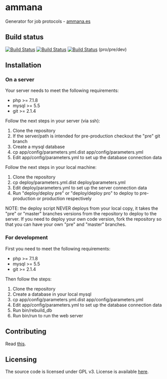 ammana
======

Generator for job protocols - [ammana.es](https://ammana.es)

## Build status
[![Build Status](https://travis-ci.org/NoLegalTech/ammana.svg?branch=master)](https://travis-ci.org/NoLegalTech/ammana)
[![Build Status](https://travis-ci.org/NoLegalTech/ammana.svg?branch=pre)](https://travis-ci.org/NoLegalTech/ammana)
[![Build Status](https://travis-ci.org/NoLegalTech/ammana.svg?branch=dev)](https://travis-ci.org/NoLegalTech/ammana) (pro/pre/dev)

## Installation

### On a server

Your server needs to meet the following requirements:
 - php >= 7.1.8
 - mysql >= 5.5
 - git >= 2.1.4

Follow the next steps in your server (via ssh):
1. Clone the repository
2. If the server/path is intended for pre-production checkout the "pre" git branch
2. Create a mysql database
3. cp app/config/parameters.yml.dist app/config/parameters.yml
4. Edit app/config/parameters.yml to set up the database connection data

Follow the next steps in your local machine:
1. Clone the repository
2. cp deploy/parameters.yml.dist deploy/parameters.yml
3. Edit deploy/parameters.yml to set up the server connection data
4. Run "deploy/deploy pre" or "deploy/deploy pro" to deploy to pre-production or production respectively

NOTE: the deploy script NEVER deploys from your local copy, it takes the "pre" or "master" branches versions
from the repository to deploy to the server. If you need to deploy your own code version, fork the repository
so that you can have your own "pre" and "master" branches.


### For development

First you need to meet the following requirements:
 - php >= 7.1.8
 - mysql >= 5.5
 - git >= 2.1.4

Then follow the steps:
1. Clone the repository
2. Create a database in your local mysql
3. cp app/config/parameters.yml.dist app/config/parameters.yml
4. Edit app/config/parameters.yml to set up the database connection data
5. Run bin/rebuild_db
6. Run bin/run to run the web server

## Contributing

Read [this](/CONTRIBUTING.md).

## Licensing

The source code is licensed under GPL v3. License is available [here](/LICENSE).
